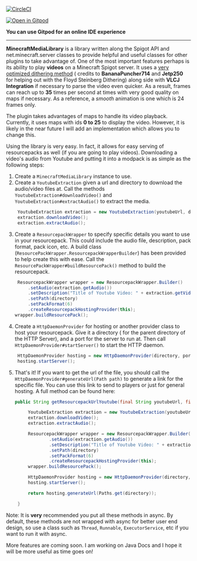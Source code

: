[![CircleCI](https://img.shields.io/circleci/build/github/PulseBeat02/MinecraftMediaLibrary?style=for-the-badge)](https://app.circleci.com/pipelines/github/PulseBeat02/MinecraftMediaLibrary)

[![Open in Gitpod](https://gitpod.io/button/open-in-gitpod.svg)](https://gitpod.io/#https://github.com/PulseBeat02/MinecraftMediaLibrary)

**You can use Gitpod for an online IDE experience**

---

**MinecraftMediaLibrary** is a library written along the Spigot API and net.minecraft.server classes to provide helpful
and useful classes for other plugins to take advantage of. One of the most important features perhaps is its ability to
play **videos** on a Minecraft Spigot server. It uses
a [very optimized dithering method](https://github.com/PulseBeat02/MinecraftMediaLibrary/blob/b47e10869cbcea03889670765aa3ef66d6ba171a/MinecraftMediaLibrary/src/main/java/com/github/pulsebeat02/minecraftmedialibrary/video/dither/FloydImageDither.java#L177) (
credits to **BananaPuncher714** and **Jetp250** for helping out with the Floyd Steinberg Dithering) along side with
**VLCJ Integration** if necessary to parse the video even quicker. As a result, frames can reach up to **35** times per
second at times with very good quality on maps if necessary. As a reference, a *smooth* animation is one which is 24
frames only.

The plugin takes advantages of maps to handle its video playback. Currently, it uses maps with ids **0 to 25** to
display the video. However, it is likely in the near future I will add an implementation which allows you to change
this.

Using the library is very easy. In fact, it allows for easy serving of resourcepacks as well (if you are going to play
videos). Downloading a video's audio from Youtube and putting it into a modpack is as simple as the following steps:

1) Create a `MinecraftMediaLibrary` instance to use.
2) Create a `YoutubeExtraction` given a url and directory to download the audio/video files at. Call the
   methods `YoutubeExtraction#downloadVideo()` and `YoutubeExtraction#extractAudio()` to extract the media.
   ```java
    YoutubeExtraction extraction = new YoutubeExtraction(youtubeUrl, directory);
    extraction.downloadVideo();
    extraction.extractAudio();
   ```
3) Create a `ResourcepackWrapper` to specify specific details you want to use in your resourcepack. This could include
   the audio file, description, pack format, pack icon, etc. A build
   class (`ResourcePackWrapper.ResourcepackWrapperBuilder`) has been provided to help create this with ease. Call
   the `ResourcePackWrapper#buildResourcePack()` method to build the resourcepack.
   ```java
    ResourcepackWrapper wrapper = new ResourcepackWrapper.Builder()
        .setAudio(extraction.getAudio())
        .setDescription("Title of Youtube Video: " + extraction.getVideoTitle())
        .setPath(directory)
        .setPackFormat(6)
        .createResourcepackHostingProvider(this);
   wrapper.buildResourcePack();
   ```
4) Create a `HttpDaemonProvider` for hosting or another provider class to host your resourcepack. Give it a directory (
   for the parent directory of the HTTP Server), and a port for the server to run at. Then
   call `HttpDaemonProvider#startServer()` to start the HTTP daemon.
   ```java
    HttpDaemonProvider hosting = new HttpDaemonProvider(directory, port);
    hosting.startServer();
   ```
5) That's it! If you want to get the url of the file, you should call the
   `HttpDaemonProvider#generateUrl(Path path)` to generate a link for the specific file. You can use this link to send
   to players or just for general hosting. A full method can be found here:
   ```java
   public String getResourcepackUrlYoutube(final String youtubeUrl, final String directory, final int port) {

        YoutubeExtraction extraction = new YoutubeExtraction(youtubeUrl, directory);
        extraction.downloadVideo();
        extraction.extractAudio();

        ResourcepackWrapper wrapper = new ResourcepackWrapper.Builder()
                .setAudio(extraction.getAudio())
                .setDescription("Title of Youtube Video: " + extraction.getVideoTitle())
                .setPath(directory)
                .setPackFormat(6)
                .createResourcepackHostingProvider(this);
        wrapper.buildResourcePack();

        HttpDaemonProvider hosting = new HttpDaemonProvider(directory, port);
        hosting.startServer();

        return hosting.generateUrl(Paths.get(directory));

    }
   ```

Note: It is **very** recommended you put all these methods in async. By default, these methods are not wrapped with
async for better user end design, so use a class such as `Thread`, `Runnable`,
`ExecutorService`, etc if you want to run it with async.

More features are coming soon. I am working on Java Docs and I hope it will be more useful as time goes on!
